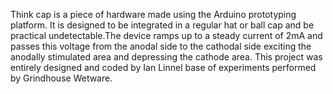 Think cap is a piece of hardware made using the Arduino prototyping platform. It is designed to be integrated in a regular hat or ball cap and be practical undetectable.The device ramps up to a steady current of 2mA and passes this voltage from the anodal side to the cathodal side exciting the anodally stimulated area and depressing the cathode area. This project was entirely designed and coded by Ian Linnel base of experiments performed by Grindhouse Wetware.